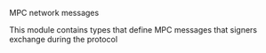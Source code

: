 MPC network messages

This module contains types that define MPC messages that signers exchange
during the protocol

